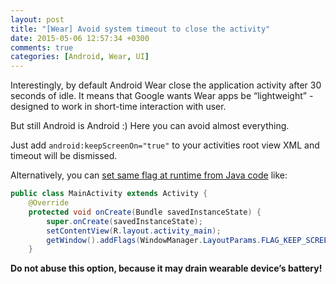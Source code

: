 ```yaml
---
layout: post
title: "[Wear] Avoid system timeout to close the activity"
date: 2015-05-06 12:57:34 +0300
comments: true
categories: [Android, Wear, UI]
---
```


Interestingly, by default Android Wear close the application activity after 30 seconds of idle.
It means that Google wants Wear apps be “lightweight” -  designed to work in short-time interaction with user.

But still Android is Android :) Here you can avoid almost everything.

Just add `android:keepScreenOn="true"` to your activities root view XML and timeout will be dismissed.

Alternatively, you can [set same flag at runtime from Java code](https://developer.android.com/training/scheduling/wakelock.html#screen)
like:

```Java
public class MainActivity extends Activity {
    @Override
    protected void onCreate(Bundle savedInstanceState) {
        super.onCreate(savedInstanceState);
        setContentView(R.layout.activity_main);
        getWindow().addFlags(WindowManager.LayoutParams.FLAG_KEEP_SCREEN_ON);
    }
```

**Do not abuse this option, because it may drain wearable device’s battery!**

